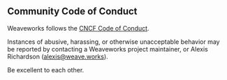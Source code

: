## Community Code of Conduct

Weaveworks follows the [CNCF Code of Conduct](https://github.com/cncf/foundation/blob/master/code-of-conduct.md).

Instances of abusive, harassing, or otherwise unacceptable behavior
may be reported by contacting a Weaveworks project maintainer, or
Alexis Richardson (alexis@weave.works).

Be excellent to each other.
